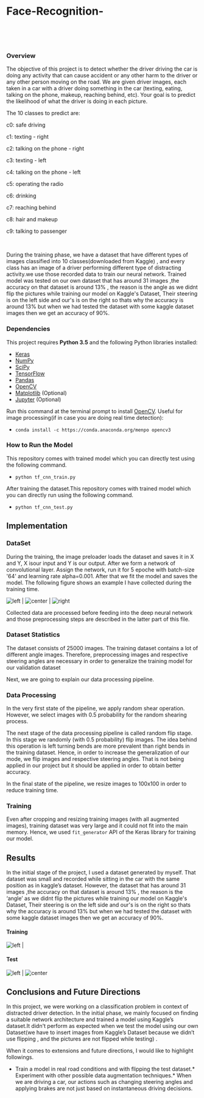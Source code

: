 # Face-Recognition-
 


 


### Overview


The objective of this project is to detect
whether the driver driving the car is doing any activity that can cause
accident or any other harm to the driver or any other person moving on the
road. We are given driver images, each taken in a car with a
driver doing something in the car (texting, eating, talking on the phone,
makeup, reaching behind, etc). Your goal is to predict the
likelihood of what the driver is doing in each picture. 


The 10 classes to
predict are:


c0: safe driving


c1: texting - right


c2: talking on the phone -
right


c3: texting - left


c4: talking on the phone - left


c5: operating the radio


c6: drinking


c7: reaching behind


c8: hair and makeup


c9: talking to passenger


 


During the training phase, we have a dataset that have different
types of images classified into 10 classes(downloaded from Kaggle) , and every
class has an image of a driver performing different type of distracting
activity.we use those recorded data to train our neural network. Trained model
was tested on our own dataset that has around 31 images ,the accuracy on that
dataset is around 13% , the reason is the angle as we didnt flip the pictures
while training our model on Kaggle's Dataset, Their steering is on the left
side and our's is on the right so thats why the accuracy is around 13% but when
we had tested the dataset with some kaggle dataset images then we get an
accuracy of 90%.



### Dependencies


This project requires **Python 3.5** and the following
Python libraries installed:


- [Keras](https://keras.io/)
- [NumPy](http://www.numpy.org/)
- [SciPy](https://www.scipy.org/)
- [TensorFlow](http://tensorflow.org)
- [Pandas](http://pandas.pydata.org/)
- [OpenCV](http://opencv.org/)
- [Matplotlib](http://matplotlib.org/) (Optional)
- [Jupyter](http://jupyter.org/) (Optional)


Run this command at the terminal prompt to install
[OpenCV](http://opencv.org/). Useful for image processing(if in case you are
doing real time detection):


- `conda install -c https://conda.anaconda.org/menpo
opencv3`


### How to Run the Model


This repository comes with trained model which you can
directly test using the following command.


- `python tf_cnn_train.py`


After training the dataset.This repository comes with
trained model which you can directly run using the following command.


- `python tf_cnn_test.py`


## Implementation


### DataSet


During the training, the image preloader loads the dataset
and saves it in X and Y, X isour input and Y is our output. After we form a
network of convolutional layer. Assign the network, run it for 5 epoche with
batch-size '64' and learning rate alpha=0.001. After that we fit the model and
saves the model. The following figure shows an example I have collected during
the training time.


![left](./dav_exp.7.jpg) |
![center](./and_exp.1.jpg) | ![right](./ant_exp.14.jpg)


Collected data are processed before feeding into the deep
neural network and those preprocessing steps are described in the latter part
of this file. 


### Dataset Statistics


The dataset consists of 25000 images. The training dataset contains
a lot of different angle images. Therefore, preprocessing images and respective
steering angles are necessary in order to generalize the training model for our
validation dataset


Next, we are going to explain our data processing pipeline.


### Data Processing 

In the very first state of the pipeline, we apply random
shear operation. However, we select images with 0.5 probability for the random
shearing process. 


The next stage of the data processing pipeline is called
random flip stage. In this stage we randomly (with 0.5 probability) flip
images. The idea behind this operation is left turning bends are more prevalent
than right bends in the training dataset. Hence, in order to increase the
generalization of our mode, we flip images and respective steering angles. That
is not being applied in our project but it should be applied in order to obtain
better accuracy.


In the final state of the pipeline, we resize images to
100x100 in order to reduce training time. 


### Training


Even after cropping and resizing training images (with all
augmented images), training dataset was very large and it could not fit into
the main memory. Hence, we used `fit_generator` API of the Keras library for
training our model.


## Results


In the initial stage of the project, I used a dataset
generated by myself. That dataset was small and recorded while sitting in the
car with the same position as in kaggle’s dataset. However, the dataset that
has around 31 images ,the accuracy on that dataset is around 13% , the reason
is the ‘angle’ as we didnt flip the pictures while training our model on
Kaggle's Dataset, Their steering is on the left side and our's is on the right
so thats why the accuracy is around 13% but when we had tested the dataset with
some kaggle dataset images then we get an accuracy of 90%.


#### Training



![left](./train.png) |


#### Test



![left](./test.PNG) |
![center](./test1.PNG) 

## Conclusions and Future Directions


In this project, we were working on a classification problem
in context of distracted driver detection. In the initial phase, we mainly
focused on finding a suitable network architecture and trained a model using
Kaggle’s dataset.It didn't perform as expected when we test the model using our
own Dataset(we have to insert images from Kaggle’s Dataset because we didn’t
use flipping , and the pictures are not flipped while testing) . 

When it comes to extensions and future directions, I would
like to highlight followings.


* Train a model in real road conditions and with flipping
the test dataset.* Experiment with other possible data augmentation
techniques.* When we are driving a car, our actions such as changing steering
angles and applying brakes are not just based on instantaneous driving
decisions. 
